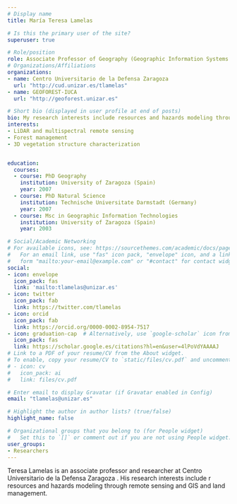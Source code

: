```yaml
---
# Display name
title: María Teresa Lamelas

# Is this the primary user of the site?
superuser: true

# Role/position
role: Associate Professor of Geography (Geographic Information Systems and Remote Sensing)
# Organizations/Affiliations
organizations:
- name: Centro Universitario de la Defensa Zaragoza
  url: "http://cud.unizar.es/tlamelas"
- name: GEOFOREST-IUCA 
  url: "http://geoforest.unizar.es"

# Short bio (displayed in user profile at end of posts)
bio: My research interests include resources and hazards modeling through remote sensing and GIS and land management 
interests:
- LiDAR and multispectral remote sensing
- Forest management
- 3D vegetation structure characterization


education:
  courses:
  - course: PhD Geography
    institution: University of Zaragoza (Spain)
    year: 2007
  - course: PhD Natural Science
    institution: Technische Universitate Darmstadt (Germany)
    year: 2007
  - course: Msc in Geographic Information Technologies
    institution: University of Zaragoza (Spain)
    year: 2003

# Social/Academic Networking
# For available icons, see: https://sourcethemes.com/academic/docs/page-builder/#icons
#   For an email link, use "fas" icon pack, "envelope" icon, and a link in the
#   form "mailto:your-email@example.com" or "#contact" for contact widget.
social:
- icon: envelope
  icon_pack: fas
  link: 'mailto:tlamelas@unizar.es'
- icon: twitter
  icon_pack: fab
  link: https://twitter.com/tlamelas
- icon: orcid
  icon_pack: fab
  link: https://orcid.org/0000-0002-8954-7517 
- icon: graduation-cap  # Alternatively, use `google-scholar` icon from `ai` icon pack
  icon_pack: fas
  link: https://scholar.google.es/citations?hl=en&user=4lPoVdYAAAAJ
# Link to a PDF of your resume/CV from the About widget.
# To enable, copy your resume/CV to `static/files/cv.pdf` and uncomment the lines below.
# - icon: cv
#   icon_pack: ai
#   link: files/cv.pdf

# Enter email to display Gravatar (if Gravatar enabled in Config)
email: "tlamelas@unizar.es"

# Highlight the author in author lists? (true/false)
highlight_name: false

# Organizational groups that you belong to (for People widget)
#   Set this to `[]` or comment out if you are not using People widget.
user_groups:
- Researchers
---
```


Teresa Lamelas is an associate professor and researcher at Centro Universitario de la Defensa Zaragoza . His research interests include r resources and hazards modeling through remote sensing and GIS and land management.
